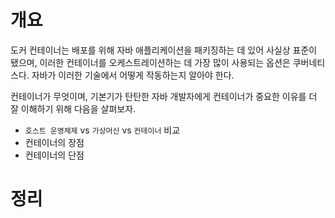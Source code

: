 <!-- Date: 2025-01-28 -->
<!-- Update Date: 2025-01-28 -->
<!-- File ID: b865746a-1e31-4b13-b415-e2f115174a79 -->
<!-- Author: Seoyeon Jang -->

# 개요

도커 컨테이너는 배포를 위해 자바 애플리케이션을 패키징하는 데 있어 사실상 표준이 됐으며, 이러한 컨테이너를 오케스트레이션하는 데 가장 많이 사용되는 옵션은 쿠버네티스다. 자바가 이러한 기술에서 어떻게 작동하는지
알아야 한다.

컨테이너가 무엇이며, 기본기가 탄탄한 자바 개발자에게 컨테이너가 중요한 이유를 더 잘 이해하기 위해 다음을 살펴보자.
- `호스트 운영체제` vs `가상머신` vs `컨테이너` 비교
- 컨테이너의 장점
- 컨테이너의 단점


# 정리


